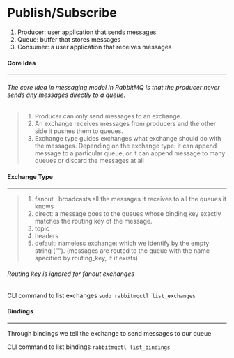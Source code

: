 # Publish/Subscribe

1. Producer: user application that sends messages
2. Queue: buffer that stores messages
3. Consumer: a user application that receives messages

#### Core Idea
--------------

######  The core idea in messaging model in RabbitMQ is that the producer never sends any messages directly to a queue.

> 1. Producer can only send messages to an exchange. 
> 2. An exchange receives messages from producers and the other side it pushes them to queues.
> 3. Exchange type guides exchanges what exchange should do with the messages. Depending on the exchange type: it can append message to a particular queue, or it can append message to many queues or discard the messages at all

#### Exchange Type
------------------

> 1. fanout : broadcasts all the messages it receives to all the queues it knows
> 2. direct: a message goes to the queues whose binding key exactly matches the routing key of the message.
> 3. topic
> 4. headers
> 5. default: nameless exchange: which we identify by the empty string (""). (messages are routed to the queue with the name specified by routing_key, if it exists)

###### Routing key is ignored for fanout exchanges

CLI command to list exchanges `sudo rabbitmqctl list_exchanges`

#### Bindings
-------------

Through bindings we tell the exchange to send messages to our queue


CLI command to list bindings `rabbitmqctl list_bindings`